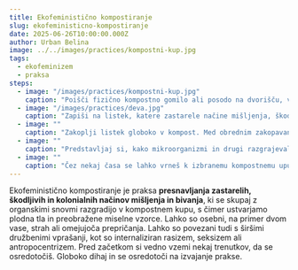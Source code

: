 ```yaml
---
title: Ekofeministično kompostiranje
slug: ekofeministicno-kompostiranje
date: 2025-06-26T10:00:00.000Z
author: Urban Belina
image: ../../images/practices/kompostni-kup.jpg
tags:
  - ekofeminizem
  - praksa
steps:
  - image: "/images/practices/kompostni-kup.jpg"
    caption: "Poišči fizično kompostno gomilo ali posodo na dvorišču, v skupnostnem vrtu ali pa uporabi kot nadomestek cvetlični lonec s prstjo."
  - image: "/images/practices/deva.jpg"
    caption: "Zapiši na listek, katere zastarele načine mišljenja, škodljiva prepričanja ali nekoristne vzorce želiš kompostirati."
  - image: ""
    caption: "Zakoplji listek globoko v kompost. Med obrednim zakopavanjem si vizualiziraj, kako se kot poleg organskih snovi v kompostu razgrajujejo tudi stare misli in vzorci."
  - image: ""
    caption: "Predstavljaj si, kako mikroorganizmi in drugi razgrajevalci opravljajo svojo nalogo, preoblikujejo »odpadke« ali »ostanke« v nekaj plodnega, v snov prihodnjega življenja, v možnosti, ki so ta hip še nerazpoznavne."
  - image: ""
    caption: "Čez nekaj časa se lahko vrneš k izbranemu kompostnemu upu, opazuješ proces razgradnje in regeneracije ter po potrebi ponoviš celoten postopek, da se posloviš še od preostalih kolonialnih ali omejujočih prepričanj."
---
```

Ekofeministično kompostiranje je praksa **presnavljanja zastarelih, škodljivih in kolonialnih načinov mišljenja in bivanja**, ki se skupaj z organskimi snovmi razgradijo v kompostnem kupu, s čimer ustvarjamo plodna tla in preobražene miselne vzorce. Lahko so osebni, na primer dvom vase, strah ali omejujoča prepričanja. Lahko so povezani tudi s širšimi družbenimi vprašanji, kot so internaliziran rasizem, seksizem ali antropocentrizem. Pred začetkom si vedno vzemi nekaj trenutkov, da se osredotočiš. Globoko dihaj in se osredotoči na izvajanje prakse.
